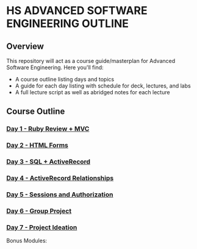 # HS ADVANCED SOFTWARE ENGINEERING OUTLINE

## Overview
This repository will act as a course guide/masterplan for Advanced Software Engineering. 
Here you'll find:

+ A course outline listing days and topics
+ A guide for each day listing with schedule for deck, lectures, and labs
+ A full lecture script as well as abridged notes for each lecture

## Course Outline

### [Day 1 - Ruby Review + MVC ](day-01/README.md)

### [Day 2 - HTML Forms](day-02/README.md)

### [Day 3 - SQL + ActiveRecord ](day-03/README.md)

### [Day 4 - ActiveRecord Relationships ](day-04/README.md)

### [Day 5 - Sessions and Authorization ](day-05/README.md)

### [Day 6 - Group Project](day-06/README.md)

### [Day 7 - Project Ideation ](day-07/README.md)

Bonus Modules:

